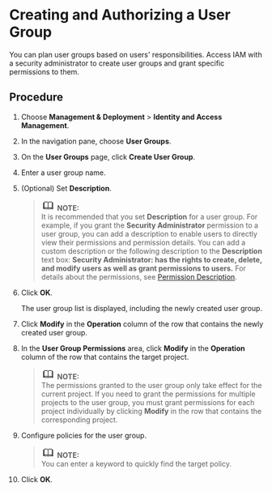 # Creating and Authorizing a User Group<a name="iam_01_0030"></a>

You can plan user groups based on users' responsibilities. Access IAM with a security administrator to create user groups and grant specific permissions to them.

## Procedure<a name="s9fbc728347f3412e9eece3a8bcd322dd"></a>

1.  Choose  **Management & Deployment**  \>  **Identity and Access Management**.
2.  In the navigation pane, choose  **User Groups**.
3.  On the  **User Groups**  page, click  **Create User Group**.
4.  Enter a user group name.
5.  \(Optional\) Set  **Description**.

    >![](public_sys-resources/icon-note.gif) **NOTE:**   
    >It is recommended that you set  **Description**  for a user group. For example, if you grant the  **Security Administrator**  permission to a user group, you can add a description to enable users to directly view their permissions and permission details. You can add a custom description or the following description to the  **Description**  text box:  **Security Administrator: has the rights to create, delete, and modify users as well as grant permissions to users.**  For details about the permissions, see  [Permission Description](https://docs.otc.t-systems.com/permissions/index.html).  

6.  Click  **OK**.

    The user group list is displayed, including the newly created user group.

7.  Click  **Modify**  in the  **Operation**  column of the row that contains the newly created user group.
8.  In the  **User Group Permissions**  area, click  **Modify**  in the  **Operation**  column of the row that contains the target project.

    >![](public_sys-resources/icon-note.gif) **NOTE:**   
    >The permissions granted to the user group only take effect for the current project. If you need to grant the permissions for multiple projects to the user group, you must grant permissions for each project individually by clicking  **Modify**  in the row that contains the corresponding project.  

9.  Configure policies for the user group.

    >![](public_sys-resources/icon-note.gif) **NOTE:**   
    >You can enter a keyword to quickly find the target policy.  

10. Click  **OK**.

